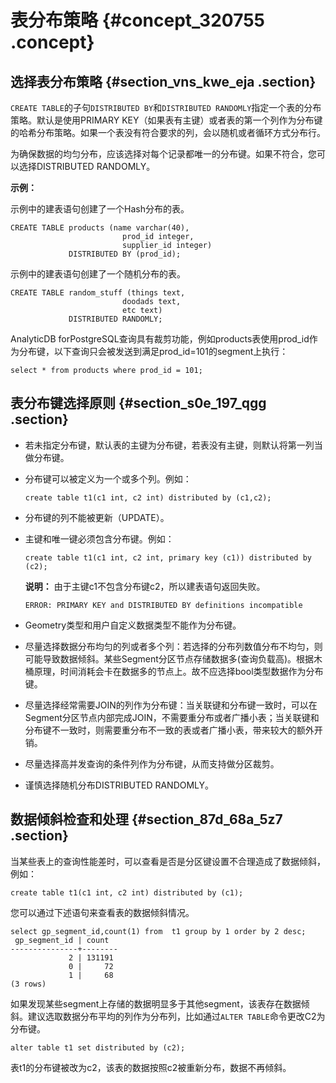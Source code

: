 # 表分布策略 {#concept_320755 .concept}

## 选择表分布策略 {#section_vns_kwe_eja .section}

`CREATE TABLE`的子句`DISTRIBUTED BY`和`DISTRIBUTED RANDOMLY`指定一个表的分布策略。默认是使用PRIMARY KEY（如果表有主键）或者表的第一个列作为分布键的哈希分布策略。如果一个表没有符合要求的列，会以随机或者循环方式分布行。

为确保数据的均匀分布，应该选择对每个记录都唯一的分布键。如果不符合，您可以选择DISTRIBUTED RANDOMLY。

**示例：**

示例中的建表语句创建了一个Hash分布的表。

``` {#codeblock_v23_lcn_0nt}
CREATE TABLE products (name varchar(40),
                         prod_id integer,
                         supplier_id integer)
             DISTRIBUTED BY (prod_id);                
```

示例中的建表语句创建了一个随机分布的表。

``` {#codeblock_hx9_upl_f6z}
CREATE TABLE random_stuff (things text,
                         doodads text,
                         etc text)
             DISTRIBUTED RANDOMLY;
```

AnalyticDB forPostgreSQL查询具有裁剪功能，例如products表使用prod\_id作为分布键，以下查询只会被发送到满足prod\_id=101的segment上执行：

``` {#codeblock_8sd_m7v_9c4}
select * from products where prod_id = 101;
```

## 表分布键选择原则 {#section_s0e_197_qgg .section}

-   若未指定分布键，默认表的主键为分布键，若表没有主键，则默认将第一列当做分布键。
-   分布键可以被定义为一个或多个列。例如：

    ``` {#codeblock_vdb_09q_evg}
    create table t1(c1 int, c2 int) distributed by (c1,c2);
    ```

-   分布键的列不能被更新（UPDATE）。
-   主键和唯一键必须包含分布键。例如：

    ``` {#codeblock_apq_hqx_rdm}
    create table t1(c1 int, c2 int, primary key (c1)) distributed by (c2);
    ```

    **说明：** 由于主键c1不包含分布键c2，所以建表语句返回失败。

    ``` {#codeblock_aub_6pa_lr4}
    ERROR: PRIMARY KEY and DISTRIBUTED BY definitions incompatible
    ```

-   Geometry类型和用户自定义数据类型不能作为分布键。
-   尽量选择数据分布均匀的列或者多个列：若选择的分布列数值分布不均匀，则可能导致数据倾斜。某些Segment分区节点存储数据多\(查询负载高\)。根据木桶原理，时间消耗会卡在数据多的节点上。故不应选择bool类型数据作为分布键。
-   尽量选择经常需要JOIN的列作为分布键：当关联键和分布键一致时，可以在 Segment分区节点内部完成JOIN，不需要重分布或者广播小表；当关联键和分布键不一致时，则需要重分布不一致的表或者广播小表，带来较大的额外开销。
-   尽量选择高并发查询的条件列作为分布键，从而支持做分区裁剪。
-   谨慎选择随机分布DISTRIBUTED RANDOMLY。

## 数据倾斜检查和处理 {#section_87d_68a_5z7 .section}

当某些表上的查询性能差时，可以查看是否是分区键设置不合理造成了数据倾斜，例如：

``` {#codeblock_ra6_syc_g4z}
create table t1(c1 int, c2 int) distributed by (c1);
```

您可以通过下述语句来查看表的数据倾斜情况。

``` {#codeblock_gv9_f22_yyw}
select gp_segment_id,count(1) from  t1 group by 1 order by 2 desc;
 gp_segment_id | count  
---------------+--------
             2 | 131191
             0 |     72
             1 |     68
(3 rows)
```

如果发现某些segment上存储的数据明显多于其他segment，该表存在数据倾斜。建议选取数据分布平均的列作为分布列，比如通过`ALTER TABLE`命令更改C2为分布键。

``` {#codeblock_xd2_p16_yve}
alter table t1 set distributed by (c2);
```

表t1的分布键被改为c2，该表的数据按照c2被重新分布，数据不再倾斜。

